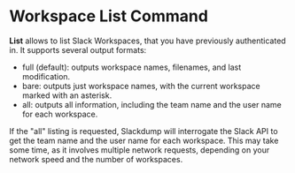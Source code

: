 # Workspace List Command

**List** allows to list Slack Workspaces, that you have previously
authenticated in.  It supports several output formats:
- full (default): outputs workspace names, filenames, and last modification.
- bare: outputs just workspace names, with the current workspace marked with
  an asterisk.
- all: outputs all information, including the team name and the user name for
  each workspace.

If the "all" listing is requested, Slackdump will interrogate the Slack API to
get the team name and the user name for each workspace.  This may take some
time, as it involves multiple network requests, depending on your network
speed and the number of workspaces.
